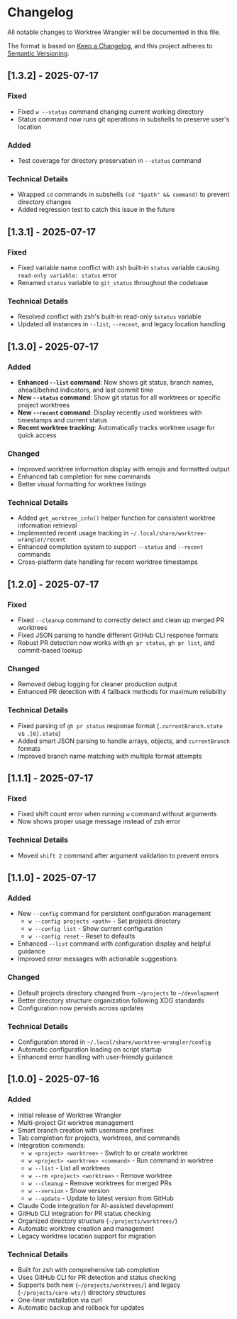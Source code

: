 # Changelog

All notable changes to Worktree Wrangler will be documented in this file.

The format is based on [Keep a Changelog](https://keepachangelog.com/en/1.0.0/),
and this project adheres to [Semantic Versioning](https://semver.org/spec/v2.0.0.html).

## [1.3.2] - 2025-07-17

### Fixed
- Fixed `w --status` command changing current working directory
- Status command now runs git operations in subshells to preserve user's location

### Added
- Test coverage for directory preservation in `--status` command

### Technical Details
- Wrapped `cd` commands in subshells `(cd "$path" && command)` to prevent directory changes
- Added regression test to catch this issue in the future

## [1.3.1] - 2025-07-17

### Fixed
- Fixed variable name conflict with zsh built-in `status` variable causing `read-only variable: status` error
- Renamed `status` variable to `git_status` throughout the codebase

### Technical Details
- Resolved conflict with zsh's built-in read-only `$status` variable
- Updated all instances in `--list`, `--recent`, and legacy location handling

## [1.3.0] - 2025-07-17

### Added
- **Enhanced `--list` command**: Now shows git status, branch names, ahead/behind indicators, and last commit time
- **New `--status` command**: Show git status for all worktrees or specific project worktrees
- **New `--recent` command**: Display recently used worktrees with timestamps and current status
- **Recent worktree tracking**: Automatically tracks worktree usage for quick access

### Changed
- Improved worktree information display with emojis and formatted output
- Enhanced tab completion for new commands
- Better visual formatting for worktree listings

### Technical Details
- Added `get_worktree_info()` helper function for consistent worktree information retrieval
- Implemented recent usage tracking in `~/.local/share/worktree-wrangler/recent`
- Enhanced completion system to support `--status` and `--recent` commands
- Cross-platform date handling for recent worktree timestamps

## [1.2.0] - 2025-07-17

### Fixed
- Fixed `--cleanup` command to correctly detect and clean up merged PR worktrees
- Fixed JSON parsing to handle different GitHub CLI response formats
- Robust PR detection now works with `gh pr status`, `gh pr list`, and commit-based lookup

### Changed
- Removed debug logging for cleaner production output
- Enhanced PR detection with 4 fallback methods for maximum reliability

### Technical Details
- Fixed parsing of `gh pr status` response format (`.currentBranch.state` vs `.[0].state`)
- Added smart JSON parsing to handle arrays, objects, and `currentBranch` formats
- Improved branch name matching with multiple format attempts

## [1.1.1] - 2025-07-17

### Fixed
- Fixed shift count error when running `w` command without arguments
- Now shows proper usage message instead of zsh error

### Technical Details
- Moved `shift 2` command after argument validation to prevent errors

## [1.1.0] - 2025-07-17

### Added
- New `--config` command for persistent configuration management
  - `w --config projects <path>` - Set projects directory
  - `w --config list` - Show current configuration  
  - `w --config reset` - Reset to defaults
- Enhanced `--list` command with configuration display and helpful guidance
- Improved error messages with actionable suggestions

### Changed
- Default projects directory changed from `~/projects` to `~/development`
- Better directory structure organization following XDG standards
- Configuration now persists across updates

### Technical Details
- Configuration stored in `~/.local/share/worktree-wrangler/config`
- Automatic configuration loading on script startup
- Enhanced error handling with user-friendly guidance

## [1.0.0] - 2025-07-16

### Added
- Initial release of Worktree Wrangler
- Multi-project Git worktree management
- Smart branch creation with username prefixes
- Tab completion for projects, worktrees, and commands
- Integration commands:
  - `w <project> <worktree>` - Switch to or create worktree
  - `w <project> <worktree> <command>` - Run command in worktree
  - `w --list` - List all worktrees
  - `w --rm <project> <worktree>` - Remove worktree
  - `w --cleanup` - Remove worktrees for merged PRs
  - `w --version` - Show version
  - `w --update` - Update to latest version from GitHub
- Claude Code integration for AI-assisted development
- GitHub CLI integration for PR status checking
- Organized directory structure (`~/projects/worktrees/`)
- Automatic worktree creation and management
- Legacy worktree location support for migration

### Technical Details
- Built for zsh with comprehensive tab completion
- Uses GitHub CLI for PR detection and status checking
- Supports both new (`~/projects/worktrees/`) and legacy (`~/projects/core-wts/`) directory structures
- One-liner installation via curl
- Automatic backup and rollback for updates